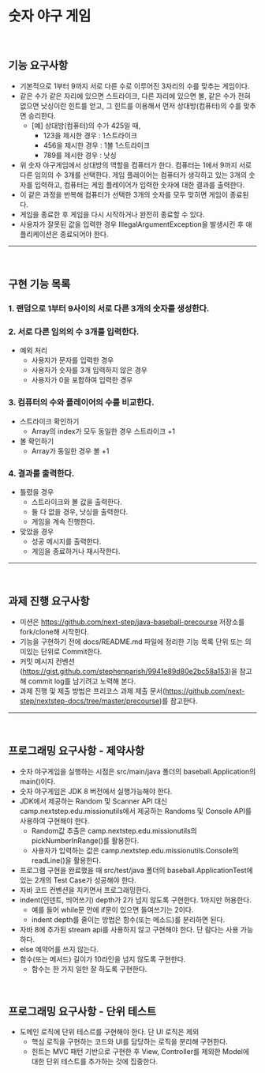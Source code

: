 # 숫자 야구 게임

<br />

## 기능 요구사항

* 기본적으로 1부터 9까지 서로 다른 수로 이루어진 3자리의 수를 맞추는 게임이다.
* 같은 수가 같은 자리에 있으면 스트라이크, 다른 자리에 있으면 볼, 같은 수가 전혀 없으면 낫싱이란 힌트를 얻고, 그 힌트를 이용해서 먼저 상대방(컴퓨터)의 수를 맞추면 승리한다.
  * [예] 상대방(컴퓨터)의 수가 425일 때,
    * 123을 제시한 경우 : 1스트라이크
    * 456을 제시한 경우 : 1볼 1스트라이크
    * 789를 제시한 경우 : 낫싱
* 위 숫자 야구게임에서 상대방의 역할을 컴퓨터가 한다. 컴퓨터는 1에서 9까지 서로 다른 임의의 수 3개를 선택한다. 게임 플레이어는 컴퓨터가 생각하고 있는 3개의 숫자를 입력하고, 컴퓨터는 게임 플레이어가 입력한 숫자에 대한 결과를 출력한다.
* 이 같은 과정을 반복해 컴퓨터가 선택한 3개의 숫자를 모두 맞히면 게임이 종료된다.
* 게임을 종료한 후 게임을 다시 시작하거나 완전히 종료할 수 있다.
* 사용자가 잘못된 값을 입력한 경우 IllegalArgumentException을 발생시킨 후 애플리케이션은 종료되어야 한다.

<hr>

<br />

## 구현 기능 목록

### 1. 랜덤으로 1부터 9사이의 서로 다른 3개의 숫자를 생성한다.

### 2. 서로 다른 임의의 수 3개를 입력한다.

* 예외 처리
  - 사용자가 문자를 입력한 경우
  - 사용자가 숫자를 3개 입력하지 않은 경우
  - 사용자가 0을 포함하여 입력한 경우

### 3. 컴퓨터의 수와 플레이어의 수를 비교한다.

* 스트라이크 확인하기
  * Array의 index가 모두 동일한 경우 스트라이크 +1
* 볼 확인하기
  * Array가 동일한 경우 볼 +1

### 4. 결과를 출력한다.

* 틀렸을 경우
  * 스트라이크와 볼 값을 출력한다.
  * 둘 다 없을 경우, 낫싱을 출력한다.
  * 게임을 계속 진행한다.
* 맞았을 경우
  * 성공 메시지를 출력한다.
  * 게임을 종료하거나 재시작한다.

<hr>

<br />

## 과제 진행 요구사항

* 미션은 https://github.com/next-step/java-baseball-precourse 저장소를 fork/clone해 시작한다.
* 기능을 구현하기 전에 docs/README.md 파일에 정리한 기능 목록 단위 또는 의미있는 단위로 Commit한다.
* 커밋 메시지 컨벤션(https://gist.github.com/stephenparish/9941e89d80e2bc58a153)을 참고해 commit log를 남기려고 노력해 본다.
* 과제 진행 및 제출 방법은 프리코스 과제 제출 문서(https://github.com/next-step/nextstep-docs/tree/master/precourse)를 참고한다.

<hr>
<br />

## 프로그래밍 요구사항 - 제약사항

* 숫자 야구게임을 실행하는 시점은 src/main/java 폴더의 baseball.Application의 main()이다.
* 숫자 야구게임은 JDK 8 버전에서 실행가능해야 한다.
* JDK에서 제공하는 Random 및 Scanner API 대신 camp.nextstep.edu.missionutils에서 제공하는 Randoms 및 Console API를 사용하여 구현해야 한다.
  * Random값 추출은 camp.nextstep.edu.missionutils의 pickNumberInRange()를 활용한다.
  * 사용자가 입력하는 값은 camp.nextstep.edu.missionutils.Console의 readLine()을 활용한다.
* 프로그램 구현을 완료했을 때 src/test/java 폴더의 baseball.ApplicationTest에 있는 2개의 Test Case가 성공해야 한다.
* 자바 코드 컨벤션을 지키면서 프로그래밍한다.
* indent(인덴트, 띄어쓰기) depth가 2가 넘지 않도록 구현한다. 1까지만 허용한다.
  * 예를 들어 while문 안에 if문이 있으면 들여쓰기는 2이다.
  * indent depth를 줄이는 방법은 함수(또는 메소드)를 분리하면 된다.
* 자바 8에 추가된 stream api를 사용하지 않고 구현해야 한다. 단 람다는 사용 가능하다.
* else 예약어를 쓰지 않는다.
* 함수(또는 메서드) 길이가 10라인을 넘지 않도록 구현한다.
  * 함수는 한 가지 일만 잘 하도록 구현한다.

<br />

## 프로그래밍 요구사항 - 단위 테스트

* 도메인 로직에 단위 테스르를 구현해야 한다. 단 UI 로직은 제외
  * 핵심 로직을 구현하는 코드와 UI를 담당하는 로직을 분리해 구현한다.
  * 힌트는 MVC 패턴 기반으로 구현한 후 View, Controller를 제외한 Model에 대한 단위 테스트를 추가하는 것에 집중한다.